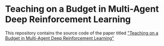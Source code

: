 # Teaching on a Budget in Multi-Agent Deep Reinforcement Learning

This repository contains the source code of the paper titled ["Teaching on a Budget in Multi-Agent Deep Reinforcement Learning"](https://arxiv.org/pdf/1905.01357.pdf)
